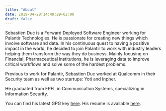 ```yaml
---
title: "About"
date: 2019-04-28T14:49:29+02:00
draft: false
---
```


Sebastien Duc is a Forward Deployed Software Engineer working for Palantir Technologies.
He is passionate for creating new things which involve software and data.
In his continuous quest to having a positive impact in the world, he decided to join Palantir
to work with industry leaders helping them transform the way they do business.
Mainly focusing on Financial, Pharmaceutical institutions, he is leveraging data to improve critical workflows and 
solve some of the hardest problems.

Previous to work for Palantir, Sebastien Duc worked at Qualcomm in their Security team as well as two startups:
Yoti and Inpher.

He graduated from EPFL in Communication Systems, specializing in Information Security.

You can find his latest GPG key [here](https://pgp.mit.edu/pks/lookup?op=get&search=0xF8A8CACD72C6BCB0).
His resume is available [here](https://github.com/sduc/resume/raw/master/resume.pdf).

